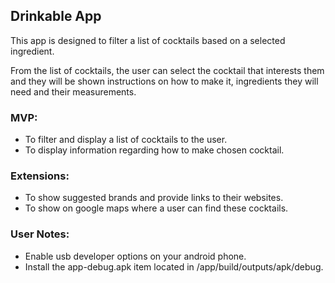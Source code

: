 ## Drinkable App

This app is designed to filter a list of cocktails based on a
selected ingredient.

From the list of cocktails, the user can select the cocktail that
interests them and they will be shown instructions on how to make it,
ingredients they will need and their measurements.

### MVP:
* To filter and display a list of cocktails to the user.
* To display information regarding how to make chosen cocktail.

### Extensions:
* To show suggested brands and provide links to their websites.
* To show on google maps where a user can find these cocktails.

### User Notes:

* Enable usb developer options on your android phone.
* Install the app-debug.apk item located in /app/build/outputs/apk/debug.

